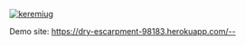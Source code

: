 

[![keremiu](https://circleci.com/gh/keremiu/myDemoAp.svg?style=svg)](https://app.circleci.com/pipelines/github/keremiu/myDemoAp)g

Demo site: https://dry-escarpment-98183.herokuapp.com/--
